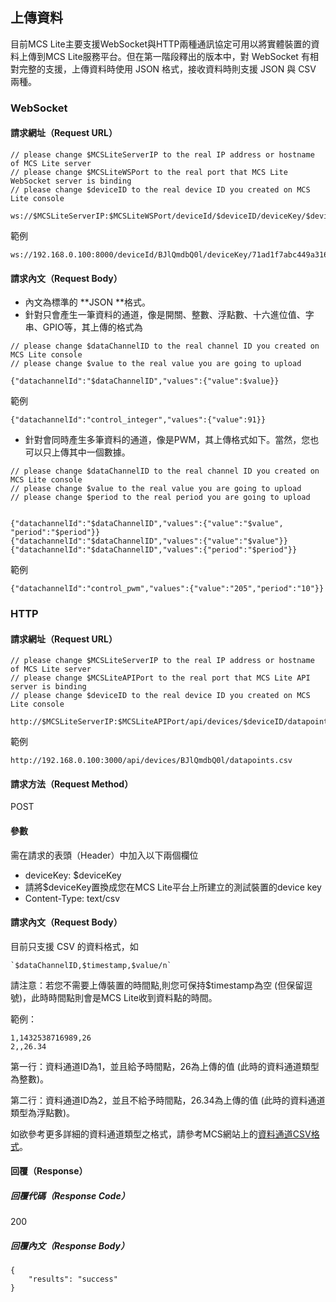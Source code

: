 ## 上傳資料

目前MCS Lite主要支援WebSocket與HTTP兩種通訊協定可用以將實體裝置的資料上傳到MCS Lite服務平台。但在第一階段釋出的版本中，對 WebSocket 有相對完整的支援，上傳資料時使用 JSON 格式，接收資料時則支援 JSON 與 CSV 兩種。

### WebSocket

#### 請求網址（Request URL）

```
// please change $MCSLiteServerIP to the real IP address or hostname of MCS Lite server
// please change $MCSLiteWSPort to the real port that MCS Lite WebSocket server is binding
// please change $deviceID to the real device ID you created on MCS Lite console

ws://$MCSLiteServerIP:$MCSLiteWSPort/deviceId/$deviceID/deviceKey/$deviceKey
```

範例

```
ws://192.168.0.100:8000/deviceId/BJlQmdbQ0l/deviceKey/71ad1f7abc449a3168cc712291198f7de1ab5603e148dce1228c30e0bcea509f
```

#### 請求內文（Request Body）

* 內文為標準的 **JSON **格式。
* 針對只會產生一筆資料的通道，像是開關、整數、浮點數、十六進位值、字串、GPIO等，其上傳的格式為

```
// please change $dataChannelID to the real channel ID you created on MCS Lite console
// please change $value to the real value you are going to upload

{"datachannelId":"$dataChannelID","values":{"value":$value}}
```

範例

```
{"datachannelId":"control_integer","values":{"value":91}}
```

* 針對會同時產生多筆資料的通道，像是PWM，其上傳格式如下。當然，您也可以只上傳其中一個數據。

```
// please change $dataChannelID to the real channel ID you created on MCS Lite console
// please change $value to the real value you are going to upload
// please change $period to the real period you are going to upload


{"datachannelId":"$dataChannelID","values":{"value":"$value", "period":"$period"}}
{"datachannelId":"$dataChannelID","values":{"value":"$value"}}
{"datachannelId":"$dataChannelID","values":{"period":"$period"}}
```

範例

```
{"datachannelId":"control_pwm","values":{"value":"205","period":"10"}}
```

### HTTP

#### 請求網址（Request URL）

```
// please change $MCSLiteServerIP to the real IP address or hostname of MCS Lite server
// please change $MCSLiteAPIPort to the real port that MCS Lite API server is binding
// please change $deviceID to the real device ID you created on MCS Lite console

http://$MCSLiteServerIP:$MCSLiteAPIPort/api/devices/$deviceID/datapoint.csv
```

範例

```
http://192.168.0.100:3000/api/devices/BJlQmdbQ0l/datapoints.csv
```

#### 請求方法（Request Method）

POST

#### 參數

需在請求的表頭（Header）中加入以下兩個欄位

* deviceKey: $deviceKey
* 請將$deviceKey置換成您在MCS Lite平台上所建立的測試裝置的device key
* Content-Type: text/csv

#### 請求內文（Request Body）

目前只支援 CSV 的資料格式，如

    `$dataChannelID,$timestamp,$value/n`

請注意：若您不需要上傳裝置的時間點,則您可保持$timestamp為空 \(但保留逗號\)，此時時間點則會是MCS Lite收到資料點的時間。

範例：

```
1,1432538716989,26
2,,26.34
```

第一行：資料通道ID為1，並且給予時間點，26為上傳的值 \(此時的資料通道類型為整數\)。

第二行：資料通道ID為2，並且不給予時間點，26.34為上傳的值 \(此時的資料通道類型為浮點數\)。

如欲參考更多詳細的資料通道類型之格式，請參考MCS網站上的[資料通道CSV格式](http://mcs.mediatek.com/resources/zh-TW/latest/api_references/#資料通道格式)。

#### 回覆（Response）

##### 回覆代碼（Response Code）

200

##### 回覆內文（Response Body）

```
{
    "results": "success"
}
```




